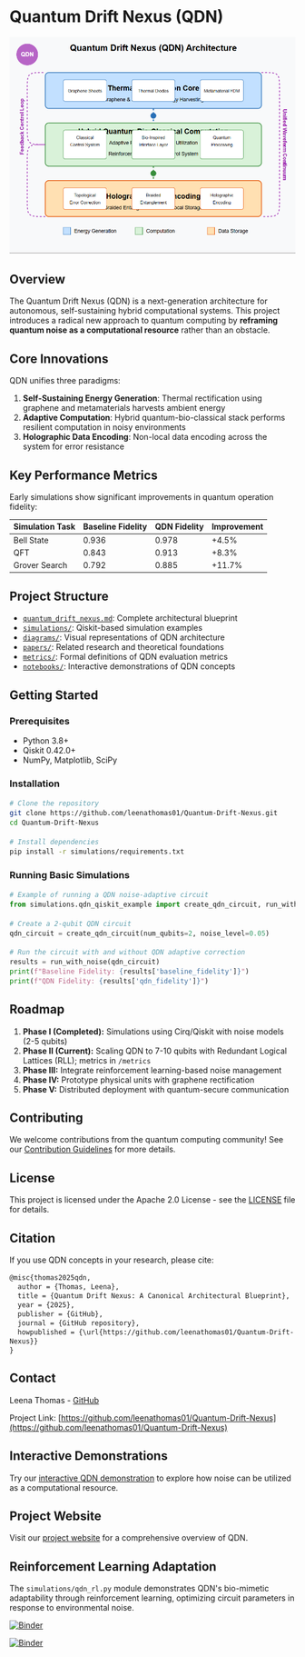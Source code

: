 # Quantum Drift Nexus (QDN)

![QDN Architecture](diagrams/qdn_architecture.png)

## Overview

The Quantum Drift Nexus (QDN) is a next-generation architecture for autonomous, self-sustaining hybrid computational systems. This project introduces a radical new approach to quantum computing by **reframing quantum noise as a computational resource** rather than an obstacle.

## Core Innovations

QDN unifies three paradigms:

1. **Self-Sustaining Energy Generation**: Thermal rectification using graphene and metamaterials harvests ambient energy
2. **Adaptive Computation**: Hybrid quantum-bio-classical stack performs resilient computation in noisy environments
3. **Holographic Data Encoding**: Non-local data encoding across the system for error resistance

## Key Performance Metrics

Early simulations show significant improvements in quantum operation fidelity:

| Simulation Task | Baseline Fidelity | QDN Fidelity | Improvement |
|-----------------|-------------------|--------------|-------------|
| Bell State      | 0.936             | 0.978        | +4.5%       |
| QFT             | 0.843             | 0.913        | +8.3%       |
| Grover Search   | 0.792             | 0.885        | +11.7%      |

## Project Structure

- [`quantum_drift_nexus.md`](quantum_drift_nexus.md): Complete architectural blueprint
- [`simulations/`](simulations/): Qiskit-based simulation examples
- [`diagrams/`](diagrams/): Visual representations of QDN architecture
- [`papers/`](papers/): Related research and theoretical foundations
- [`metrics/`](metrics/): Formal definitions of QDN evaluation metrics
- [`notebooks/`](notebooks/): Interactive demonstrations of QDN concepts

## Getting Started

### Prerequisites

- Python 3.8+
- Qiskit 0.42.0+
- NumPy, Matplotlib, SciPy

### Installation

```bash
# Clone the repository
git clone https://github.com/leenathomas01/Quantum-Drift-Nexus.git
cd Quantum-Drift-Nexus

# Install dependencies
pip install -r simulations/requirements.txt
```

### Running Basic Simulations

```python
# Example of running a QDN noise-adaptive circuit
from simulations.qdn_qiskit_example import create_qdn_circuit, run_with_noise

# Create a 2-qubit QDN circuit
qdn_circuit = create_qdn_circuit(num_qubits=2, noise_level=0.05)

# Run the circuit with and without QDN adaptive correction
results = run_with_noise(qdn_circuit)
print(f"Baseline Fidelity: {results['baseline_fidelity']}")
print(f"QDN Fidelity: {results['qdn_fidelity']}")
```

## Roadmap

1. **Phase I (Completed):** Simulations using Cirq/Qiskit with noise models (2-5 qubits)
2. **Phase II (Current):** Scaling QDN to 7-10 qubits with Redundant Logical Lattices (RLL); metrics in `/metrics`
3. **Phase III:** Integrate reinforcement learning-based noise management
4. **Phase IV:** Prototype physical units with graphene rectification
5. **Phase V:** Distributed deployment with quantum-secure communication

## Contributing

We welcome contributions from the quantum computing community! See our [Contribution Guidelines](CONTRIBUTING.md) for more details.

## License

This project is licensed under the Apache 2.0 License - see the [LICENSE](LICENSE) file for details.

## Citation

If you use QDN concepts in your research, please cite:

```
@misc{thomas2025qdn,
  author = {Thomas, Leena},
  title = {Quantum Drift Nexus: A Canonical Architectural Blueprint},
  year = {2025},
  publisher = {GitHub},
  journal = {GitHub repository},
  howpublished = {\url{https://github.com/leenathomas01/Quantum-Drift-Nexus}}
}
```

## Contact

Leena Thomas - [GitHub](https://github.com/leenathomas01)

Project Link: [https://github.com/leenathomas01/Quantum-Drift-Nexus](https://github.com/leenathomas01/Quantum-Drift-Nexus)

## Interactive Demonstrations

Try our [interactive QDN demonstration](https://mybinder.org/v2/gh/leenathomas01/Quantum-Drift-Nexus/main?labpath=notebooks%2Fqdn_demo.ipynb) to explore how noise can be utilized as a computational resource.

## Project Website

Visit our [project website](https://leenathomas01.github.io/Quantum-Drift-Nexus/) for a comprehensive overview of QDN.

## Reinforcement Learning Adaptation

The `simulations/qdn_rl.py` module demonstrates QDN's bio-mimetic adaptability through reinforcement learning, optimizing circuit parameters in response to environmental noise.

[![Binder](https://mybinder.org/badge_logo.svg)](https://mybinder.org/v2/gh/leenathomas01/Quantum-Drift-Nexus/main?labpath=notebooks%2Fqdn_demo.ipynb)

[![Binder](https://mybinder.org/badge_logo.svg)](https://mybinder.org/v2/gh/leenathomas01/Quantum-Drift-Nexus/main?labpath=notebooks%2Fqdn_demo.ipynb)
